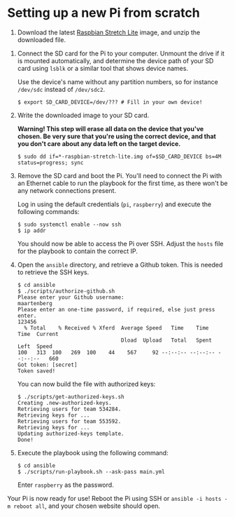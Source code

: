 # Setting up a new Pi from scratch
1. Download the latest [Raspbian Stretch Lite] image, and unzip the downloaded
   file.

[Raspbian Stretch Lite]: https://www.raspberrypi.org/downloads/raspbian/

1. Connect the SD card for the Pi to your computer. Unmount the drive if it is
   mounted automatically, and determine the device path of your SD card using
   `lsblk` or a similar tool that shows device names.

   Use the device's name without any partition numbers, so for instance
   `/dev/sdc` instead of `/dev/sdc2`.

    ```console
    $ export SD_CARD_DEVICE=/dev/??? # Fill in your own device!
    ```

1. Write the downloaded image to your SD card.

   **Warning! This step will erase all data on the device that you've chosen.
   Be very sure that you're using the correct device, and that you don't care
   about any data left on the target device.**

    ```console
    $ sudo dd if=*-raspbian-stretch-lite.img of=$SD_CARD_DEVICE bs=4M status=progress; sync
    ```

1. Remove the SD card and boot the Pi. You'll need to connect the Pi with an
   Ethernet cable to run the playbook for the first time, as there won't be
   any network connections present.

   Log in using the default credentials (`pi`, `raspberry`) and execute the
   following commands:

    ```console
    $ sudo systemctl enable --now ssh
    $ ip addr
    ```

    You should now be able to access the Pi over SSH. Adjust the `hosts` file
    for the playbook to contain the correct IP.

1. Open the `ansible` directory, and retrieve a Github token. This is needed to
   retrieve the SSH keys.

    ```console
    $ cd ansible
    $ ./scripts/authorize-github.sh
    Please enter your Github username:
    maartenberg
    Please enter an one-time password, if required, else just press enter.
    123456
      % Total    % Received % Xferd  Average Speed   Time    Time     Time  Current
                                     Dload  Upload   Total   Spent    Left  Speed
    100   313  100   269  100    44    567     92 --:--:-- --:--:-- --:--:--   660
    Got token: [secret]
    Token saved!
    ```

   You can now build the file with authorized keys:

    ```console
    $ ./scripts/get-authorized-keys.sh
    Creating .new-authorized-keys.
    Retrieving users for team 534284.
    Retrieving keys for ...
    Retrieving users for team 553592.
    Retrieving keys for ...
    Updating authorized-keys template.
    Done!
    ```

1. Execute the playbook using the following command:

    ```console
    $ cd ansible
    $ ./scripts/run-playbook.sh --ask-pass main.yml
    ```

   Enter `raspberry` as the password.

Your Pi is now ready for use! Reboot the Pi using SSH or `ansible -i hosts -m
reboot all`, and your chosen website should open.

<!-- vim: set et sw=4 softtabstop=4: -->
